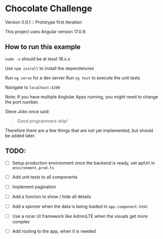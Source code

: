 # Chocolate Challenge  

Version 0.0.1 :: Prototype first iteration

This project uses Angular version 17.0.9.

## How to run this example

`node -v` should be at least 18.x.x

Use `npm install` to install the dependencies

Run `ng serve` for a dev server
Run `ng test` to execute the unit tests

Navigate to `localhost:4200`

Note: If you have multiple Anglular Apps running, you might need to change the port number.

Steve Jobs once said:  
> Good programmers ship!

Therefore there are a few things that are not yet implemented, but should be 
added later.

## TODO: 

- [ ] Setup production environment once the backend is ready, set apiUrl in `environment.prod.ts`
- [ ] Add unit tests to all components
- [ ] Implement pagination
- [ ] Add a functon to show / hide all details
- [ ] Add a spinner when the data is being loaded in `app.component.html`
- [ ] Use a nicer UI framework like AdminLTE when the visuals get more complex
- [ ] Add routing to the app, when it is needed

